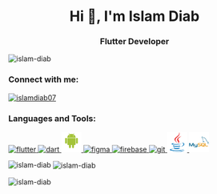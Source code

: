 <h1 align="center">Hi 👋, I'm Islam Diab</h1>
<h3 align="center">Flutter Developer</h3>

<p align="left"> <img src="https://komarev.com/ghpvc/?username=islam-diab&label=Profile%20views&color=0e75b6&style=flat" alt="islam-diab" /> </p>

<h3 align="left">Connect with me:</h3>
<p align="left">
<a href="https://linkedin.com/in/islamdiab07" target="blank"><img align="center" src="https://raw.githubusercontent.com/rahuldkjain/github-profile-readme-generator/master/src/images/icons/Social/linked-in-alt.svg" alt="islamdiab07" height="30" width="40" /></a>
</p>

<h3 align="left">Languages and Tools:</h3>
<p align="left"> 
  <a href="https://flutter.dev" target="_blank" rel="noreferrer"> <img src="https://www.vectorlogo.zone/logos/flutterio/flutterio-icon.svg" alt="flutter" width="40" height="40"/> </a><a href="https://dart.dev" target="_blank" rel="noreferrer"> <img src="https://www.vectorlogo.zone/logos/dartlang/dartlang-icon.svg" alt="dart" width="40" height="40"/> </a><a href="https://developer.android.com" target="_blank" rel="noreferrer"> <img src="https://raw.githubusercontent.com/devicons/devicon/master/icons/android/android-original-wordmark.svg" alt="android" width="40" height="40"/> </a> <a href="https://www.figma.com/" target="_blank" rel="noreferrer"> <img src="https://www.vectorlogo.zone/logos/figma/figma-icon.svg" alt="figma" width="40" height="40"/> </a> <a href="https://firebase.google.com/" target="_blank" rel="noreferrer"> <img src="https://www.vectorlogo.zone/logos/firebase/firebase-icon.svg" alt="firebase" width="40" height="40"/> </a> <a href="https://git-scm.com/" target="_blank" rel="noreferrer"> <img src="https://www.vectorlogo.zone/logos/git-scm/git-scm-icon.svg" alt="git" width="40" height="40"/> </a> <a href="https://www.java.com" target="_blank" rel="noreferrer"> <img src="https://raw.githubusercontent.com/devicons/devicon/master/icons/java/java-original.svg" alt="java" width="40" height="40"/> </a> <a href="https://www.mysql.com/" target="_blank" rel="noreferrer"> <img src="https://raw.githubusercontent.com/devicons/devicon/master/icons/mysql/mysql-original-wordmark.svg" alt="mysql" width="40" height="40"/></a> </p>

<p><img align="left" src="https://github-readme-stats.vercel.app/api/top-langs?username=islam-diab&show_icons=true&locale=en&layout=compact" alt="islam-diab" /></p>

<p>&nbsp;<img align="center" src="https://github-readme-stats.vercel.app/api?username=islam-diab&show_icons=true&locale=en" alt="islam-diab" /></p>

<p><img align="center" src="https://github-readme-streak-stats.herokuapp.com/?user=islam-diab&" alt="islam-diab" /></p>
